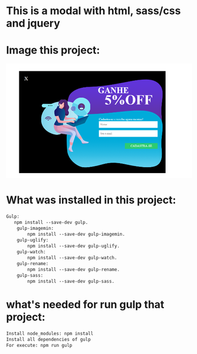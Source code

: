 # This is a modal with html, sass/css and jquery

# Image this project:

![Alt text](./modal.png?raw=true "Initial")




# What was installed in this project: 
    Gulp:
       npm install --save-dev gulp.
        gulp-imagemin:
            npm install --save-dev gulp-imagemin.
        gulp-uglify:
            npm install --save-dev gulp-uglify.
        gulp-watch:
            npm install --save-dev gulp-watch.
        gulp-rename:
            npm install --save-dev gulp-rename.
        gulp-sass:
            npm install --save-dev gulp-sass.


# what's needed for run gulp that project:
    Install node_modules: npm install
    Install all dependencies of gulp
    For execute: npm run gulp


